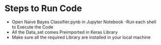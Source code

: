 # Steps to Run Code
- Open Naive Bayes Classifier.pynb in Jupyter Notebook
-Run each shell to Execute the Code
- All the Data_set comes Preimported in Keras Library
- Make sure all the required Library are installed in your local machine
